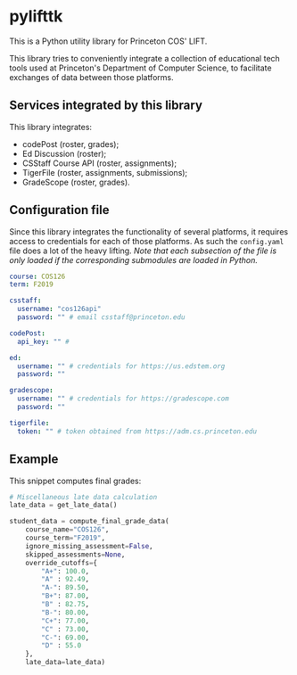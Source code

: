 # pylifttk

This is a Python utility library for Princeton COS' LIFT.

This library tries to conveniently integrate a collection of educational tech tools used at Princeton's Department of Computer Science, to facilitate exchanges of data between those platforms.


## Services integrated by this library

This library integrates:
- codePost (roster, grades);
- Ed Discussion (roster);
- CSStaff Course API (roster, assignments);
- TigerFile (roster, assignments, submissions);
- GradeScope (roster, grades).


## Configuration file

Since this library integrates the functionality of several platforms, it requires access to credentials for each of those platforms. As such the `config.yaml` file does a lot of the heavy lifting. *Note that each subsection of the file is only loaded if the corresponding submodules are loaded in Python.*

```yaml
course: COS126
term: F2019

csstaff:
  username: "cos126api"
  password: "" # email csstaff@princeton.edu

codePost:
  api_key: "" #

ed:
  username: "" # credentials for https://us.edstem.org
  password: ""

gradescope:
  username: "" # credentials for https://gradescope.com
  password: ""

tigerfile:
  token: "" # token obtained from https://adm.cs.princeton.edu
```

## Example

This snippet computes final grades:

```python
# Miscellaneous late data calculation
late_data = get_late_data()

student_data = compute_final_grade_data(
    course_name="COS126",
    course_term="F2019",
    ignore_missing_assessment=False,
    skipped_assessments=None,
    override_cutoffs={
        "A+": 100.0,
        "A" : 92.49,
        "A-": 89.50,
        "B+": 87.00,
        "B" : 82.75,
        "B-": 80.00,
        "C+": 77.00,
        "C" : 73.00,
        "C-": 69.00,
        "D" : 55.0
    },
    late_data=late_data)
```